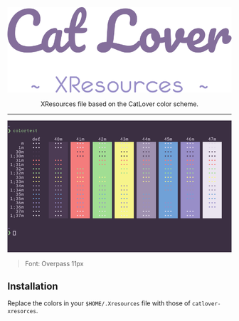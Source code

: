<p align="center"><img src="../assets/logo-xresources.png"></img></p>

<p align="center">XResources file based on the CatLover color scheme.</p>

___

<p align="center"><img src="../assets/colortest.png"></img></p>

> Font: Overpass 11px

## Installation

Replace the colors in your `$HOME/.Xresources` file with those of `catlover-xresorces`.
